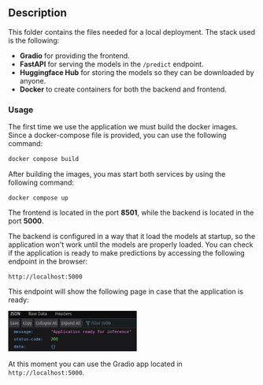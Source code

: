 ## Description

This folder contains the files needed for a local deployment. The stack used is the following:

- **Gradio** for providing the frontend.
- **FastAPI** for serving the models in the `/predict` endpoint.
- **Huggingface Hub** for storing the models so they can be downloaded by anyone.
- **Docker** to create containers for both the backend and frontend.

### Usage

The first time we use the application we must build the docker images. Since a docker-compose file is provided, you can use the following command:

```bash
docker compose build
```

After building the images, you mas start both services by using the following command:

```
docker compose up
```

The frontend is located in the port **8501**, while the backend is located in the port **5000**.



The backend is configured in a way that it load the models at startup, so the application won't work until the models are properly loaded. You can check if the application is ready to make predictions by accessing the following endpoint in the browser:

```
http://localhost:5000
```

This endpoint will show the following page in case that the application is ready:

<img src="../docs/endpoint-ready.png" alt="endpoint-ready" style="zoom:75%;" />

At this moment you can use the Gradio app located in `http://localhost:5000`. 

